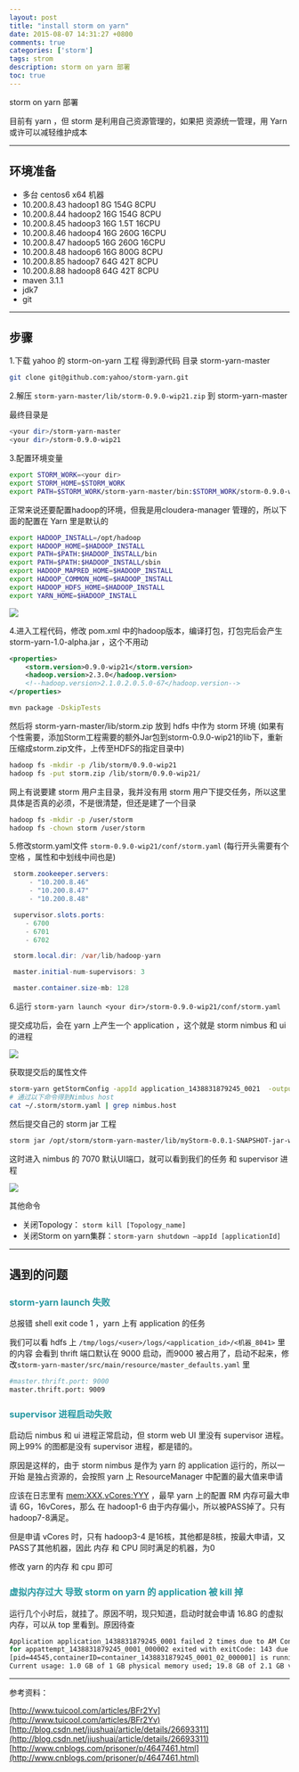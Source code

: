 ```yaml
---
layout: post
title: "install storm on yarn"
date: 2015-08-07 14:31:27 +0800
comments: true
categories: ['storm']
tags: strom
description: storm on yarn 部署
toc: true
---
```


storm on yarn 部署

<!--more-->

目前有 yarn ，但 storm 是利用自己资源管理的，如果把 资源统一管理，用 Yarn 或许可以减轻维护成本

---

## 环境准备

* 多台 centos6 x64 机器
 * 10.200.8.43  hadoop1 8G 154G 8CPU
 * 10.200.8.44  hadoop2 16G 154G 8CPU
 * 10.200.8.45  hadoop3 16G 1.5T 16CPU
 * 10.200.8.46  hadoop4 16G 260G 16CPU
 * 10.200.8.47  hadoop5 16G 260G 16CPU
 * 10.200.8.48  hadoop6 16G 800G 8CPU
 * 10.200.8.85  hadoop7 64G 42T 8CPU
 * 10.200.8.88  hadoop8 64G 42T 8CPU
* maven 3.1.1
* jdk7
* git

---

## 步骤

1.下载 yahoo 的 storm-on-yarn 工程 得到源代码 目录 storm-yarn-master

``` bash
git clone git@github.com:yahoo/storm-yarn.git
```

2.解压 `storm-yarn-master/lib/storm-0.9.0-wip21.zip` 到 storm-yarn-master

最终目录是

``` bash
<your dir>/storm-yarn-master
<your dir>/storm-0.9.0-wip21
```

3.配置环境变量

``` bash
export STORM_WORK=<your dir>
export STORM_HOME=$STORM_WORK
export PATH=$STORM_WORK/storm-yarn-master/bin:$STORM_WORK/storm-0.9.0-wip21/bin:$PATH
```

正常来说还要配置hadoop的环境，但我是用cloudera-manager 管理的，所以下面的配置在 Yarn 里是默认的

``` bash
export HADOOP_INSTALL=/opt/hadoop
export HADOOP_HOME=$HADOOP_INSTALL
export PATH=$PATH:$HADOOP_INSTALL/bin
export PATH=$PATH:$HADOOP_INSTALL/sbin
export HADOOP_MAPRED_HOME=$HADOOP_INSTALL
export HADOOP_COMMON_HOME=$HADOOP_INSTALL
export HADOOP_HDFS_HOME=$HADOOP_INSTALL
export YARN_HOME=$HADOOP_INSTALL
```

![](/images/storm/20150807/1.png)

4.进入工程代码，修改 pom.xml 中的hadoop版本，编译打包，打包完后会产生 storm-yarn-1.0-alpha.jar ，这个不用动

``` xml
<properties>
    <storm.version>0.9.0-wip21</storm.version>
    <hadoop.version>2.3.0</hadoop.version>
    <!--hadoop.version>2.1.0.2.0.5.0-67</hadoop.version-->
</properties>
```

``` bash
mvn package -DskipTests
```

然后将 storm-yarn-master/lib/storm.zip 放到 hdfs 中作为 storm 环境 (如果有个性需要，添加Storm工程需要的额外Jar包到storm-0.9.0-wip21的lib下，重新压缩成storm.zip文件，上传至HDFS的指定目录中)

``` bash
hadoop fs -mkdir -p /lib/storm/0.9.0-wip21
hadoop fs -put storm.zip /lib/storm/0.9.0-wip21/
```

网上有说要建 storm 用户主目录，我并没有用 storm 用户下提交任务，所以这里具体是否真的必须，不是很清楚，但还是建了一个目录

``` bash
hadoop fs -mkdir -p /user/storm
hadoop fs -chown storm /user/storm
```

5.修改storm.yaml文件 `storm-0.9.0-wip21/conf/storm.yaml` (每行开头需要有个空格 ，属性和中划线中间也是)

``` java
 storm.zookeeper.servers:
     - "10.200.8.46"
     - "10.200.8.47"
     - "10.200.8.48"

 supervisor.slots.ports:
    - 6700
    - 6701
    - 6702

 storm.local.dir: /var/lib/hadoop-yarn

 master.initial-num-supervisors: 3

 master.container.size-mb: 128

```

6.运行 `storm-yarn launch <your dir>/storm-0.9.0-wip21/conf/storm.yaml`

提交成功后，会在 yarn 上产生一个 application ，这个就是 storm nimbus 和 ui 的进程

![](/images/storm/20150807/2.png)

获取提交后的属性文件

``` bash
storm-yarn getStormConfig -appId application_1438831879245_0021  -output ~/.storm/storm.yaml
# 通过以下命令得到Nimbus host
cat ~/.storm/storm.yaml | grep nimbus.host
```

然后提交自己的 storm jar 工程

``` bash
storm jar /opt/storm/storm-yarn-master/lib/myStorm-0.0.1-SNAPSHOT-jar-with-dependencies.jar com.myStorm.App WordCountTopology -c nimbus.host=10.200.8.88
```

这时进入 nimbus 的 7070 默认UI端口，就可以看到我们的任务 和 supervisor 进程

![](/images/storm/20150807/3.png)


其他命令
  * 关闭Topology： `storm kill [Topology_name]`
  * 关闭Storm on yarn集群：`storm-yarn shutdown –appId [applicationId]`

---

## 遇到的问题

### <font color="#2798a2" size="3"> storm-yarn launch 失败 </font>

总报错 shell exit code 1 ，yarn 上有 application 的任务

我们可以看 hdfs 上 `/tmp/logs/<user>/logs/<application_id>/<机器_8041>` 里的内容 会看到 thrift 端口默认在 9000 启动，而9000 被占用了，启动不起来，修改`storm-yarn-master/src/main/resource/master_defaults.yaml` 里

``` bash
#master.thrift.port: 9000
master.thrift.port: 9009
```

### <font color="#2798a2" size="3"> supervisor 进程启动失败 </font>

启动后 nimbus 和 ui 进程正常启动，但 storm web UI 里没有 supervisor 进程。网上99% 的图都是没有 supervisor 进程，都是错的。

原因是这样的，由于 storm nimbus 是作为 yarn 的 application 运行的，所以一开始 是独占资源的，会按照 yarn 上 ResourceManager 中配置的最大值来申请

应该在日志里有 <mem:XXX,vCores:YYY> ，最早 yarn 上的配置 RM 内存可最大申请 6G，16vCores，那么 在 hadoop1-6 由于内存偏小，所以被PASS掉了。只有hadoop7-8满足。

但是申请 vCores 时，只有 hadoop3-4 是16核，其他都是8核，按最大申请，又PASS了其他机器，因此 内存 和 CPU 同时满足的机器，为0

修改 yarn 的内存 和 cpu 即可


### <font color="#2798a2" size="3"> 虚拟内存过大 导致 storm on yarn 的 application 被 kill 掉 </font>

运行几个小时后，就挂了。原因不明，现只知道，启动时就会申请 16.8G 的虚拟内存，可以从 top 里看到。原因待查

``` bash
Application application_1438831879245_0001 failed 2 times due to AM Container
for appattempt_1438831879245_0001_000002 exited with exitCode: 143 due to: Container
[pid=44545,containerID=container_1438831879245_0001_02_000001] is running beyond physical memory limits.
Current usage: 1.0 GB of 1 GB physical memory used; 19.8 GB of 2.1 GB virtual memory used. Killing container.
```


---

参考资料：

[http://www.tuicool.com/articles/BFr2Yv](http://www.tuicool.com/articles/BFr2Yv)
[http://blog.csdn.net/jiushuai/article/details/26693311](http://blog.csdn.net/jiushuai/article/details/26693311)
[http://www.cnblogs.com/prisoner/p/4647461.html](http://www.cnblogs.com/prisoner/p/4647461.html)
